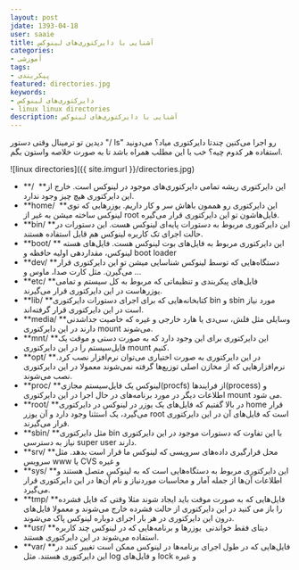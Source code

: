 ```yaml
---
layout: post
jdate: 1393-04-18
user: saaie
title: آشنایی با دایرکتوری‌های لینوکس
categories:
- آموزشی
tags:
- پیکربندی
featured: directories.jpg
keywords:
- دایرکتوری‌های لینوکس
- linux linux directories
description: آشنایی با دایرکتوری‌های لینوکس
---
```


دیدین تو ترمینال وقتی دستور "/ ls" رو اجرا می‌کنین چندتا دایرکتوری میاد؟ می‌دونید استفاده هر کدوم چیه؟ خب با این مطلب همراه باشد تا به صورت خلاصه واستون بگم.

![linux directories]({{ site.imgurl }}/directories.jpg)

*   **/  **این دایرکتوری ریشه تمامی دایرکتوری‌های موجود در لینوکس است. خارج از این دایرکتوری هیچ چیز وجود ندارد.
*   **home/  **این دایرکتوری رو هممون باهاش سر و کار داریم. یوزرهایی که توی لینوکس ساخته میشن به غیر از root فایل‌هاشون تو این دایرکتوری قرار می‌گیره.
*   **bin/ **این دایرکتوری مربوط به دستورات پایه‌ای لینوکس هست. این دستورات در حالت اجرای تک کاربره لینوکس هم قابل استفاده هستند.
*   **boot/ ** این دایرکتوری مربوط به فایل‌های بوت لینوکس هست. فایل‌های هسته لینوکس، مقداردهی اولیه حافظه و boot loader
*   **dev/ **دستگاه‌هایی که توسط لینوکس شناسایی میشن تو این دایرکتوری قرار می‌گیرن. مثل کارت صدا، ماوس و ...
*   **etc/ **فایل‌های پیکربندی و تنظیماتی که مربوط به کل سیستم و تمامی یوزرهاست در این دایرکتوری قرار می‌گیرند.
*   **lib/ **کتابخانه‌هایی که برای اجرای دستورات دایرکتوری bin و sbin مورد نیاز است در این دایرکتوری قرار گرفته‌اند.
*   **media/ **وسایلی مثل فلش، سی‌دی یا هارد خارجی و غیره که خاصیت جداشدنی دارند در این دایرکتوری mount می‌شوند.
*   **mnt/ **این دایرکتوری برای این وجود دارد که به صورت دستی و موقت یک فایل‌سیستم را در این دایرکتوری mount کنیم.
*   **opt/ **در این دایرکتوری به صورت اختیاری می‌توان نرم‌افزار نصب کرد. نرم‌افزارهایی که از مخازن اصلی توزیع‌ها گرفته نمی‌شوند معمولا در این دایرکتوری نصب می‌شوند.
*   **proc/ **لینوکس یک فایل‌سیستم مجازی(procfs) از فرایند‌ها(process) و اطلاعات دیگر در مورد برنامه‌های در حال اجرا در این دایرکتوری mount می شود.
*   **root/ **در بالا گفتیم که فایل‌های یک یوزر در لینوکس در دایرکتوری home قرار می‌گیرد، یک استثنا وجود دارد و آن یوزر root است که فایل‌های آن در این دایرکتوری قرار می‌گیرند.
*   **sbin/ **مثل دایرکتوری bin با این تفاوت که دستورات موجود در این دایرکتوری نیاز به دسترسی super user دارند.
*   **srv/ **محل قرارگیری داده‌های سرویسی که لینوکس ما قرار است بدهد. مثل سرویس www یا CVS و غیره
*   **sys/ **این دایرکتوری مربوط به دستگاه‌هایی است که به لینوکس متصل هستند و اطلاعات آن‌ها از جمله آمار و محاسبات موردنیاز و نام آن‌ها در این دایرکتوری قرار می‌گیرد.
*   **tmp/ **فایل‌هایی که به صورت موقت باید ایجاد شوند مثلا وقتی که فایل فشرده را باز می کنید در این دایرکتوری از حالت فشرده خارج می‌شوند و معمولا فایل‌های درون این دایرکتوری در هر بار اجرای دوباره لینوکس پاک می‌شوند.
*   **usr/ **دیتای فقط خواندنی  یوزرها و برنامه‌هایی که در لینوکس چند کاربره استفاده می‌شوند در این دایرکتوری هستند.
*   **var/ **فایل‌هایی که در طول اجرای برنامه‌ها در لینوکس ممکن است تغییر کنند در این دایرکتوری هستند. مثل log و فایل‌های lock و غیره